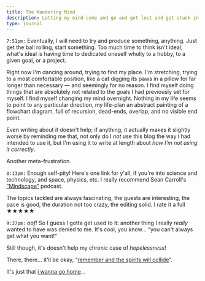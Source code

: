 ```yaml
---
title: The Wandering Mind
description: Letting my mind come and go and get lost and get stuck in the ravine of self-destruction
type: journal
---
```


`7:51pm:` Eventually, I will need to try and produce something, anything. Just
get the ball rolling, start something. Too much time to think isn't ideal; what's
ideal is having time to dedicated oneself wholly to a hobby, to a given goal, or
a project.

Right now I'm dancing around, trying to find my place. I'm stretching, trying to
a most comfortable position, like a cat digging its paws in a pillow for far
longer than necessary — and seemingly for no reason. I find myself doing things
that are absolutely not related to the goals I had previously set for myself. I
find myself changing my mind overnight. Nothing in my life seems to point to any
particular direction, my life-plan an abstract painting of a flowchart diagram,
full of recursion, dead-ends, overlap, and no visible end point.

Even writing about it doesn't help; if anything, it actually makes it slightly
worse by reminding me that, not only do I *not* use this blog the way I had
intended to use it, but I'm using it to write at length about _how I'm not using it correctly_.

Another meta-frustration.

`8:13pm:` Enough self-pity! Here's one link for y'all, if you're into science
and technology, and space, physics, etc. I really recommend
Sean Carroll's [“Mindscape”](https://www.preposterousuniverse.com/podcast/) podcast.

The topics tackled are always fascinating, the guests are interesting, the pace
is good, the duration not too crazy, the editing solid. I rate it a full ★★★★★

`9:37pm:` _oof!_ So I guess I gotta get used to it: another thing I really
_really_ wanted to have was denied to me. It's cool, you know... “you can't
always get what you want!”

Still though, it's doesn't help my chronic case of _hopelessness_!

There, there... it'll be okay, “[remember and the spirits will collide](https://www.youtube.com/watch?v=AdHJurX0yVA)”.

It's just that [i wanna go home](https://www.youtube.com/watch?v=vjUOJEXiX3g)...
